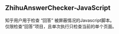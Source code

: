 <h2>ZhihuAnswerChecker-JavaScript</h2>
知乎用户用于检查 “回答” 被屏蔽情况的Javascript脚本。<br>
仅限检查“回答”项目，且单次执行只检查当前的单个页面。<p>


